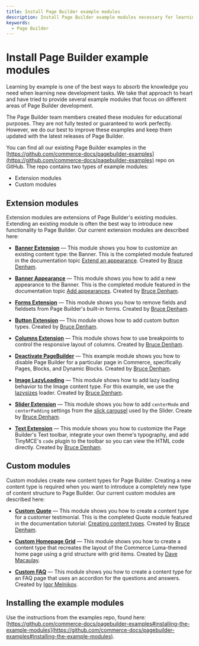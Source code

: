 ```yaml
---
title: Install Page Builder example modules
description: Install Page Builder example modules necessary for learning purposes.
keywords:
  - Page Builder
---
```


# Install Page Builder example modules

Learning by example is one of the best ways to absorb the knowledge you need when learning new development tasks. We take that approach to heart and have tried to provide several example modules that focus on different areas of Page Builder development.

The Page Builder team members created these modules for educational purposes. They are not fully tested or guaranteed to work perfectly. However, we do our best to improve these examples and keep them updated with the latest releases of Page Builder.

You can find all our existing Page Builder examples in the [https://github.com/commerce-docs/pagebuilder-examples](https://github.com/commerce-docs/pagebuilder-examples) repo on GitHub. The repo contains two types of example modules:

-  Extension modules
-  Custom modules

## Extension modules

Extension modules are extensions of Page Builder's existing modules. Extending an existing module is often the best way to introduce new functionality to Page Builder. Our current extension modules are described here:

-  **[Banner Extension](https://github.com/commerce-docs/pagebuilder-examples/tree/master/BannerExt/Extension)** — This module shows you how to customize an existing content type: the Banner. This is the completed module featured in the documentation topic [Extend an appearance](content-types/extend/extend-appearances.md). Created by [Bruce Denham](https://github.com/bdenham).

-  **[Banner Appearance](https://github.com/commerce-docs/pagebuilder-examples/tree/master/BannerApp/Appearance)** — This module shows you how to add a new appearance to the Banner. This is the completed module featured in the documentation topic [Add appearances](content-types/extend/add-appearances.md). Created by [Bruce Denham](https://github.com/bdenham).

-  **[Forms Extension](https://github.com/commerce-docs/pagebuilder-examples/tree/master/Forms/Extension)** — This module shows you how to remove fields and fieldsets from Page Builder's built-in forms. Created by [Bruce Denham](https://github.com/bdenham).

-  **[Button Extension](https://github.com/commerce-docs/pagebuilder-examples/tree/master/Button/Extension)** — This module shows how to add custom button types. Created by [Bruce Denham](https://github.com/bdenham).

-  **[Columns Extension](https://github.com/commerce-docs/pagebuilder-examples/tree/master/Columns/Extension)** — This module shows how to use breakpoints to control the responsive layout of columns. Created by [Bruce Denham](https://github.com/bdenham).

-  **[Deactivate PageBuilder](https://github.com/commerce-docs/pagebuilder-examples/tree/master/Deactivate/PageBuilder)** — This example module shows you how to disable Page Builder for a particular page in Commerce, specifically Pages, Blocks, and Dynamic Blocks. Created by [Bruce Denham](https://github.com/bdenham).

-  **[Image LazyLoading](https://github.com/commerce-docs/pagebuilder-examples/tree/master/Image/LazyLoading)** — This module shows how to add lazy loading behavior to the Image content type. For this example, we use the [lazysizes](https://github.com/aFarkas/lazysizes) loader. Created by [Bruce Denham](https://github.com/bdenham).

-  **[Slider Extension](https://github.com/commerce-docs/pagebuilder-examples/tree/master/Slider/Extension)** — This module shows you how to add `centerMode` and `centerPadding` settings from the [slick carousel](https://kenwheeler.github.io/slick/) used by the Slider. Create by [Bruce Denham](https://github.com/bdenham).

-  **[Text Extension](https://github.com/commerce-docs/pagebuilder-examples/tree/master/Text/Extension)** — This module shows you how to customize the Page Builder's Text toolbar, integrate your own theme's typography, and add TinyMCE's `code` plugin to the toolbar so you can view the HTML code directly. Created by [Bruce Denham](https://github.com/bdenham).

## Custom modules

Custom modules create new content types for Page Builder. Creating a new content type is required when you want to introduce a completely new type of content structure to Page Builder. Our current custom modules are described here:

-  **[Custom Quote](https://github.com/commerce-docs/pagebuilder-examples/tree/master/Quote/Custom)** — This module shows you how to create a content type for a customer testimonial. This is the completed Quote module featured in the documentation tutorial: [Creating content types](../content-types/create/../../index.md). Created by [Bruce Denham](https://github.com/bdenham).

-  **[Custom Homepage Grid](https://github.com/commerce-docs/pagebuilder-examples/tree/master/Grid/Custom)** — This module shows you how to create a content type that recreates the layout of the Commerce Luma-themed home page using a grid structure with grid items. Created by [Dave Macaulay](https://github.com/davemacaulay).

-  **[Custom FAQ](https://github.com/commerce-docs/pagebuilder-examples/tree/master/FAQ/Custom)** — This module shows you how to create a content type for an FAQ page that uses an accordion for the questions and answers. Created by [Igor Melnikov](https://github.com/melnikovi).

## Installing the example modules

Use the instructions from the examples repo, found here: [https://github.com/commerce-docs/pagebuilder-examples#installing-the-example-modules](https://github.com/commerce-docs/pagebuilder-examples#installing-the-example-modules).
